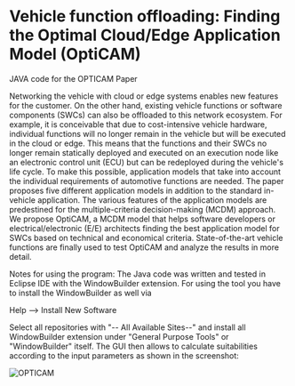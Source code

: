 # Vehicle function offloading: Finding the Optimal Cloud/Edge Application Model (OptiCAM)
JAVA code for the OPTICAM Paper

Networking the vehicle with cloud or edge systems enables new features for the customer. On the other hand, existing vehicle functions or software components (SWCs) can also be offloaded to this network ecosystem. For example, it is conceivable that due to cost-intensive vehicle hardware, individual functions will no longer remain in the vehicle but will be executed in the cloud or edge. This means that the functions and their SWCs no longer remain statically deployed and executed on an execution node like an electronic control unit (ECU) but can be redeployed during the vehicle's life cycle. To make this possible, application models that take into account the individual requirements of automotive functions are needed. The paper proposes five different application models in addition to the standard in-vehicle application. The various features of the application models are predestined for the multiple-criteria decision-making (MCDM) approach. We propose OptiCAM, a MCDM model that helps software developers or electrical/electronic (E/E) architects finding the best application model for SWCs based on technical and economical criteria. State-of-the-art vehicle functions are finally used to test OptiCAM and analyze the results in more detail.

Notes for using the program:
The Java code was written and tested in Eclipse IDE with the WindowBuilder extension. For using the tool you have to install the WindowBuilder as well via

 Help --> Install New Software
 
Select all repositories with "-- All Available Sites--" and install all WindowBuilder extension under "General Purpose Tools" or "WindowBuilder" itself. The GUI then allows to calculate suitabilities according to the input parameters as shown in the screenshot:

![OPTICAM](https://github.com/sommsmartin/OptiCAM-MCDMCloudApplicationModels/assets/127199235/500964b7-588e-4bc5-9589-e126d5ea0611)
